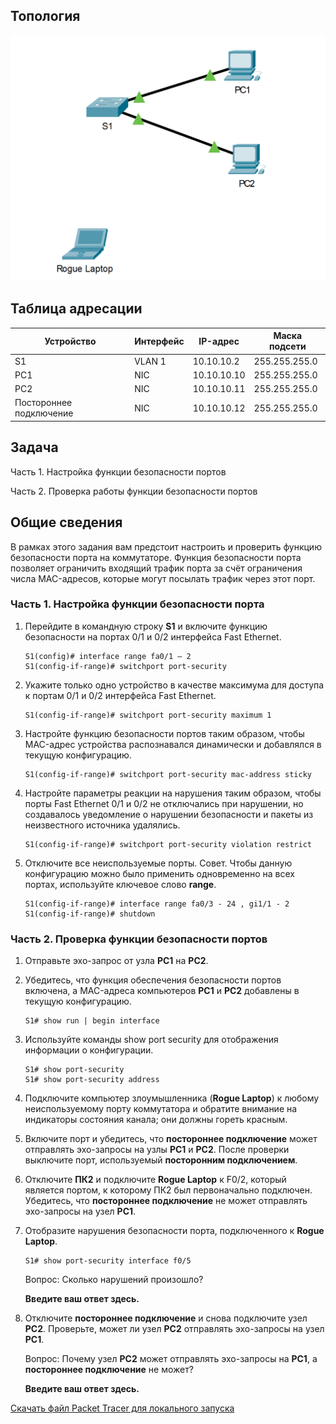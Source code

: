 ## Топология

![](./assets/topology.png)

## Таблица адресации

| Устройство              | Интерфейс | IP-адрес    | Маска подсети |
|-------------------------|-----------|-------------|---------------|
| S1                      | VLAN 1    | 10.10.10.2  | 255.255.255.0 |
| PC1                     | NIC       | 10.10.10.10 | 255.255.255.0 |
| PC2                     | NIC       | 10.10.10.11 | 255.255.255.0 |
| Постороннее подключение | NIC       | 10.10.10.12 | 255.255.255.0 |

## Задача

Часть 1. Настройка функции безопасности портов

Часть 2. Проверка работы функции безопасности портов

## Общие сведения

В рамках этого задания вам предстоит настроить и проверить функцию безопасности порта на коммутаторе. Функция безопасности порта позволяет ограничить входящий трафик порта за счёт ограничения числа MAC-адресов, которые могут посылать трафик через этот порт.

### Часть 1. Настройка функции безопасности порта

1.  Перейдите в командную строку **S1** и включите функцию безопасности на портах 0/1 и 0/2 интерфейса Fast Ethernet.

    ```
    S1(config)# interface range fa0/1 – 2
    S1(config-if-range)# switchport port-security
    ```

2.  Укажите только одно устройство в качестве максимума для доступа к портам 0/1 и 0/2 интерфейса Fast Ethernet.

    ```
    S1(config-if-range)# switchport port-security maximum 1
    ```

3.  Настройте функцию безопасности портов таким образом, чтобы MAC-адрес устройства распознавался динамически и добавлялся в текущую конфигурацию.

    ```
    S1(config-if-range)# switchport port-security mac-address sticky
    ```

4.  Настройте параметры реакции на нарушения таким образом, чтобы порты Fast Ethernet 0/1 и 0/2 не отключались при нарушении, но создавалось уведомление о нарушении безопасности и пакеты из неизвестного источника удалялись.

    ```
    S1(config-if-range)# switchport port-security violation restrict
    ```

5.  Отключите все неиспользуемые порты. Совет. Чтобы данную конфигурацию можно было применить одновременно на всех портах, используйте ключевое слово **range**.

    ```
    S1(config-if-range)# interface range fa0/3 - 24 , gi1/1 - 2
    S1(config-if-range)# shutdown
    ```

### Часть 2. Проверка функции безопасности портов

1.  Отправьте эхо-запрос от узла **PC1** на **PC2**.

2.  Убедитесь, что функция обеспечения безопасности портов включена, а MAC-адреса компьютеров **PC1** и **PC2** добавлены в текущую конфигурацию.

    ```
    S1# show run | begin interface
    ```

3.  Используйте команды show port security для отображения информации о конфигурации.

    ```
    S1# show port-security
    S1# show port-security address
    ```

4.  Подключите компьютер злоумышленника (**Rogue Laptop**) к любому неиспользуемому порту коммутатора и обратите внимание на индикаторы состояния канала; они должны гореть красным.

5.  Включите порт и убедитесь, что **постороннее подключение** может отправлять эхо-запросы на узлы **PC1** и **PC2**. После проверки выключите порт, используемый **посторонним подключением**.

6.  Отключите **ПК2** и подключите **Rogue Laptop** к F0/2, который является портом, к которому ПК2 был первоначально подключен. Убедитесь, что **постороннее подключение** не может отправлять эхо-запросы на узел **PC1**.

7.  Отобразите нарушения безопасности порта, подключенного к **Rogue Laptop**.

    ```
    S1# show port-security interface f0/5
    ```

    Вопрос: Сколько нарушений произошло?

    **Введите ваш ответ здесь.**

8.  Отключите **постороннее подключение** и снова подключите узел **PC2**. Проверьте, может ли узел **PC2** отправлять эхо-запросы на узел **PC1**.

    Вопрос: Почему узел **PC2** может отправлять эхо-запросы на **PC1**, а **постороннее подключение** не может?

    **Введите ваш ответ здесь.**

[Скачать файл Packet Tracer для локального запуска](./assets/11.1.10-packet-tracer---implement-port-security_ru-RU.pka)

